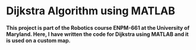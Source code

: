 <h1> Dijkstra Algorithm using MATLAB </h1>

<h4> This project is part of the Robotics course ENPM-661 at the University of Maryland. Here, I have written the code for Dijkstra using MATLAB and it is used on a custom map. <h4>
